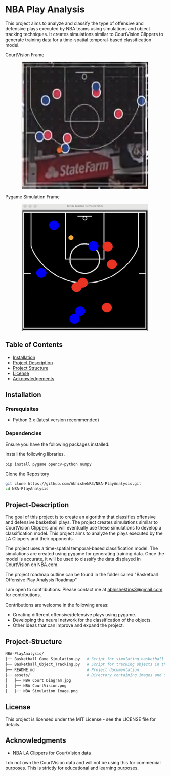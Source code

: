 # NBA Play Analysis

This project aims to analyze and classify the type of offensive and defensive plays executed by NBA teams using simulations and object tracking techniques. It creates simulations similar to CourtVision Clippers to generate training data for a time-spatial temporal-based classification model.

CourtVision Frame
<p align="center">
  <img src="https://github.com/AbhishekR3/Basketball-PlayAnalysis/blob/main/assets/NBA%20CourtVision.png" alt="CourtVision Sample Frame" width="400" height="400">
</p>

Pygame Simulation Frame
<p align="center">
  <img src="https://github.com/AbhishekR3/Basketball-PlayAnalysis/blob/main/assets/NBA%20Simulation%20Image.png" alt="Simulation Sample Frame" width="400" height="400">
</p>


## Table of Contents
- [Installation](#installation)
- [Project Description](#project-description)
- [Project Structure](#project-structure)
- [License](#license)
- [Acknowledgements](#acknowledgements)

## Installation

### Prerequisites
- Python 3.x (latest version recommended)

### Dependencies
Ensure you have the following packages installed:

Install the following libraries.
```bash
pip install pygame opencv-python numpy
```

Clone the Repository
```bash
git clone https://github.com/AbhishekR3/NBA-PlayAnalysis.git
cd NBA-PlayAnalysis
```

## Project-Description

The goal of this project is to create an algorithm that classifies offensive and defensive basketball plays. The project creates simulations similar to CourtVision Clippers and will eventually use these simulations to develop a classification model. This project aims to analyze the plays executed by the LA Clippers and their opponents.

The project uses a time-spatial temporal-based classification model. The simulations are created using pygame for generating training data. Once the model is accurate, it will be used to classify the data displayed in CourtVision on NBA.com.

The project roadmap outline can be found in the folder called "Basketball Offensive Play Analysis Roadmap"

I am open to contributions. Please contact me at abhishektips3@gmail.com for contributions. 

Contributions are welcome in the following areas:
- Creating different offensive/defensive plays using pygame.
- Developing the neural network for the classification of the objects.
- Other ideas that can improve and expand the project.


## Project-Structure
```bash
NBA-PlayAnalysis/
├── Basketball_Game_Simulation.py   # Script for simulating basketball games
├── Basketball_Object_Tracking.py   # Script for tracking objects in the simulation
├── README.md                       # Project documentation
├── assets/                         # Directory containing images and diagrams
│   ├── NBA Court Diagram.jpg
│   ├── NBA CourtVision.png
│   ├── NBA Simulation Image.png
```


## License
This project is licensed under the MIT License - see the LICENSE file for details.

## Acknowledgments
- NBA LA Clippers for CourtVision data

I do not own the CourtVision data and will not be using this for commercial purposes. This is strictly for educational and learning purposes.